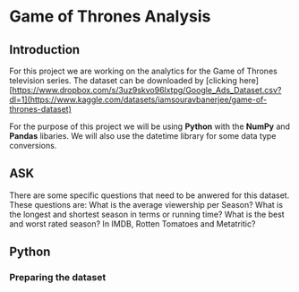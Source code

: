 # Game of Thrones Analysis


## Introduction

For this project we are working on the analytics for the Game of Thrones television series. The dataset can be downloaded by [clicking here][https://www.dropbox.com/s/3uz9skvo96lxtpg/Google_Ads_Dataset.csv?dl=1](https://www.kaggle.com/datasets/iamsouravbanerjee/game-of-thrones-dataset)

For the purpose of this project we will be using **Python** with the **NumPy** and **Pandas** libaries. We will also use the datetime library for some data type conversions.

## ASK


There are some specific questions that need to be anwered for this dataset. These questions are:
What is the average viewership per Season? 
What is the longest and shortest season in terms or running time?
What is the best and worst rated season? In IMDB, Rotten Tomatoes and Metatritic?

## Python
### Preparing the dataset
